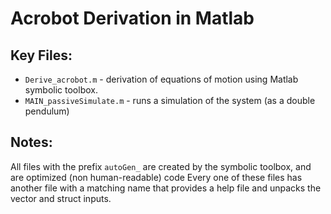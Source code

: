 # Acrobot Derivation in Matlab

## Key Files:
- `Derive_acrobot.m` - derivation of equations of motion using Matlab symbolic toolbox.
- `MAIN_passiveSimulate.m` - runs a simulation of the system (as a double pendulum)

## Notes:
All files with the prefix `autoGen_` are created by the symbolic toolbox, and are optimized (non human-readable) code
Every one of these files has another file with a matching name that provides a help file and unpacks the vector and struct inputs.


